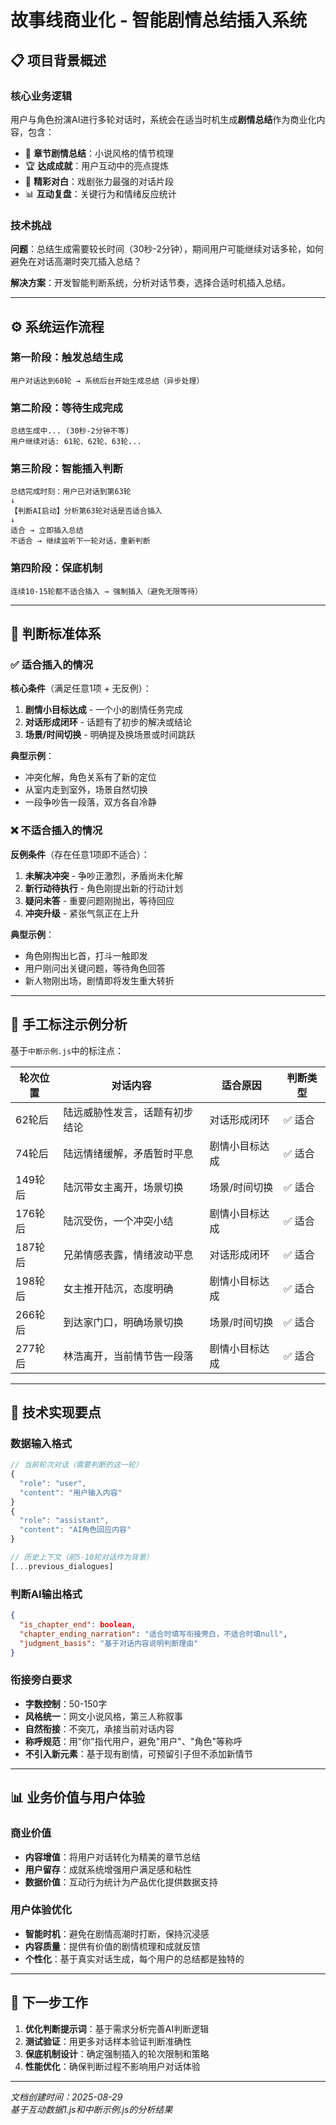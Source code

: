 # 故事线商业化 - 智能剧情总结插入系统

## 📋 项目背景概述

### 核心业务逻辑
用户与角色扮演AI进行多轮对话时，系统会在适当时机生成**剧情总结**作为商业化内容，包含：
- 📖 **章节剧情总结**：小说风格的情节梳理
- 🏆 **达成成就**：用户互动中的亮点提炼  
- 💬 **精彩对白**：戏剧张力最强的对话片段
- 📊 **互动复盘**：关键行为和情绪反应统计

### 技术挑战
**问题**：总结生成需要较长时间（30秒-2分钟），期间用户可能继续对话多轮，如何避免在对话高潮时突兀插入总结？

**解决方案**：开发智能判断系统，分析对话节奏，选择合适时机插入总结。

---

## ⚙️ 系统运作流程

### 第一阶段：触发总结生成
```
用户对话达到60轮 → 系统后台开始生成总结（异步处理）
```

### 第二阶段：等待生成完成
```
总结生成中... (30秒-2分钟不等)
用户继续对话: 61轮、62轮、63轮...
```

### 第三阶段：智能插入判断
```
总结完成时刻：用户已对话到第63轮
↓
【判断AI启动】分析第63轮对话是否适合插入
↓
适合 → 立即插入总结
不适合 → 继续监听下一轮对话，重新判断
```

### 第四阶段：保底机制
```
连续10-15轮都不适合插入 → 强制插入（避免无限等待）
```

---

## 🎯 判断标准体系

### ✅ **适合插入的情况**
**核心条件**（满足任意1项 + 无反例）：
1. **剧情小目标达成** - 一个小的剧情任务完成
2. **对话形成闭环** - 话题有了初步的解决或结论
3. **场景/时间切换** - 明确提及换场景或时间跳跃

**典型示例**：
- 冲突化解，角色关系有了新的定位
- 从室内走到室外，场景自然切换
- 一段争吵告一段落，双方各自冷静

### ❌ **不适合插入的情况**  
**反例条件**（存在任意1项即不适合）：
1. **未解决冲突** - 争吵正激烈，矛盾尚未化解
2. **新行动待执行** - 角色刚提出新的行动计划
3. **疑问未答** - 重要问题刚抛出，等待回应  
4. **冲突升级** - 紧张气氛正在上升

**典型示例**：
- 角色刚掏出匕首，打斗一触即发
- 用户刚问出关键问题，等待角色回答
- 新人物刚出场，剧情即将发生重大转折

---

## 📝 手工标注示例分析

基于`中断示例.js`中的标注点：

| 轮次位置 | 对话内容 | 适合原因 | 判断类型 |
|---------|---------|---------|---------|
| 62轮后 | 陆远威胁性发言，话题有初步结论 | 对话形成闭环 | ✅ 适合 |
| 74轮后 | 陆远情绪缓解，矛盾暂时平息 | 剧情小目标达成 | ✅ 适合 |  
| 149轮后 | 陆沉带女主离开，场景切换 | 场景/时间切换 | ✅ 适合 |
| 176轮后 | 陆沉受伤，一个冲突小结 | 剧情小目标达成 | ✅ 适合 |
| 187轮后 | 兄弟情感表露，情绪波动平息 | 对话形成闭环 | ✅ 适合 |
| 198轮后 | 女主推开陆沉，态度明确 | 剧情小目标达成 | ✅ 适合 |
| 266轮后 | 到达家门口，明确场景切换 | 场景/时间切换 | ✅ 适合 |
| 277轮后 | 林浩离开，当前情节告一段落 | 剧情小目标达成 | ✅ 适合 |

---

## 🔧 技术实现要点

### 数据输入格式
```javascript
// 当前轮次对话（需要判断的这一轮）
{
  "role": "user", 
  "content": "用户输入内容"
}
{
  "role": "assistant",
  "content": "AI角色回应内容"  
}

// 历史上下文（前5-10轮对话作为背景）
[...previous_dialogues]
```

### 判断AI输出格式
```json
{
  "is_chapter_end": boolean,
  "chapter_ending_narration": "适合时填写衔接旁白，不适合时填null",
  "judgment_basis": "基于对话内容说明判断理由"
}
```

### 衔接旁白要求
- **字数控制**：50-150字
- **风格统一**：网文小说风格，第三人称叙事
- **自然衔接**：不突兀，承接当前对话内容
- **称呼规范**：用"你"指代用户，避免"用户"、"角色"等称呼
- **不引入新元素**：基于现有剧情，可预留引子但不添加新情节

---

## 📊 业务价值与用户体验

### 商业价值
- **内容增值**：将用户对话转化为精美的章节总结
- **用户留存**：成就系统增强用户满足感和粘性
- **数据价值**：互动行为统计为产品优化提供数据支持

### 用户体验优化
- **智能时机**：避免在剧情高潮时打断，保持沉浸感
- **内容质量**：提供有价值的剧情梳理和成就反馈
- **个性化**：基于真实对话生成，每个用户的总结都是独特的

---

## 🚀 下一步工作

1. **优化判断提示词**：基于需求分析完善AI判断逻辑
2. **测试验证**：用更多对话样本验证判断准确性  
3. **保底机制设计**：确定强制插入的轮次限制和策略
4. **性能优化**：确保判断过程不影响用户对话体验

---

*文档创建时间：2025-08-29*  
*基于互动数据1.js和中断示例.js的分析结果*